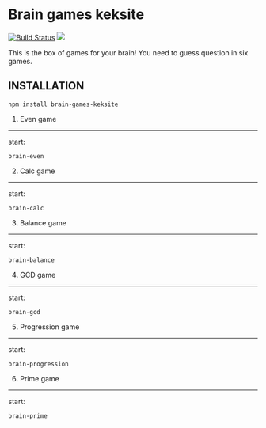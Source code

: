 Brain games keksite
===================
[![Build Status](https://travis-ci.org/keksite/project-lvl1-s308.svg?branch=master)](https://travis-ci.org/keksite/project-lvl1-s308)
<a href="https://codeclimate.com/github/keksite/project-lvl1-s308/maintainability"><img src="https://api.codeclimate.com/v1/badges/084e949deb2b499f1fb6/maintainability" /></a>

This is the box of games for your brain!
You need to guess question in six games.

INSTALLATION
------------
~~~
npm install brain-games-keksite
~~~
1. Even game
------------
start: 
~~~
brain-even
~~~

2. Calc game
------------
start: 
~~~
brain-calc
~~~
3. Balance game
---------------
start: 
~~~
brain-balance
~~~
4. GCD game
-----------
start: 
~~~
brain-gcd
~~~
5. Progression game
-------------------
start: 
~~~
brain-progression
~~~
6. Prime game
-------------
start: 
~~~
brain-prime
~~~
